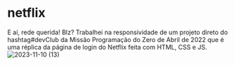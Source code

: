 # netflix
E aí, rede querida! Blz? Trabalhei na responsividade de um projeto direto do hashtag#devClub da Missão Programação do Zero de Abril de 2022 que é uma réplica da página de login do Netflix feita com HTML, CSS e JS. 
![2023-11-10 (13)](https://github.com/Grid2109/netflix/assets/114755206/6f4db6d7-2b01-4112-802e-b0fd5c7457d2)
